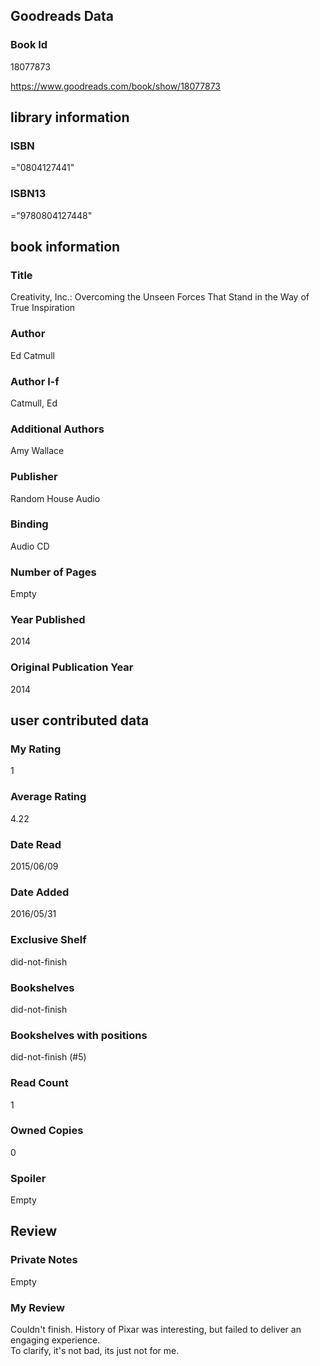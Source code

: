 <!-- This template shows how to bulk convert all columns of data into one markdown file -->
<!-- caveat: substitution key matches column headers from default export. You will get a KeyError if there's a mismatch -->

## Goodreads Data

### Book Id 

18077873

https://www.goodreads.com/book/show/18077873

## library information

### ISBN 
="0804127441"

### ISBN13 
="9780804127448"

## book information

### Title
Creativity, Inc.: Overcoming the Unseen Forces That Stand in the Way of True Inspiration

### Author 
Ed Catmull

### Author l-f 
Catmull, Ed

### Additional Authors
Amy    Wallace

### Publisher 
Random House Audio

### Binding
Audio CD

### Number of Pages
Empty

### Year Published
2014

### Original Publication Year 
2014

## user contributed data

### My Rating
1

### Average Rating
4.22

### Date Read
2015/06/09

### Date Added
2016/05/31

### Exclusive Shelf
did-not-finish

### Bookshelves
did-not-finish

### Bookshelves with positions
did-not-finish (#5)

### Read Count
1

### Owned Copies
0

### Spoiler 
Empty

## Review

### Private Notes
Empty

### My Review
Couldn't finish. History of Pixar was interesting, but failed to deliver an engaging experience.<br/>To clarify, it's not bad, its just not for me.